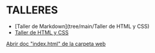 # TALLERES

- [Taller de Markdown](tree/main/Taller de HTML y CSS)  
- [Taller de HTML y CSS](Taller-de-HTML-y-CSS/README.md)  

[Abrir doc "index.html" de la carpeta web](web/index.html) 
